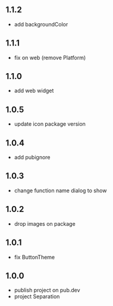## 1.1.2
- add backgroundColor
 
## 1.1.1
- fix on web (remove Platform)

## 1.1.0
- add web widget

## 1.0.5
- update icon package version

## 1.0.4
- add pubignore

## 1.0.3
- change function name dialog to show

## 1.0.2
- drop images on package

## 1.0.1
- fix ButtonTheme

## 1.0.0 
- publish project on pub.dev
- project Separation